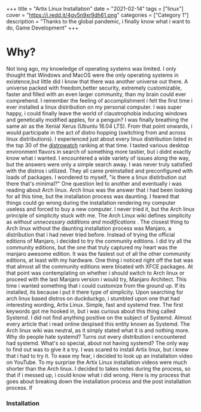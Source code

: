 +++
title = "Artix Linux Installation"
date = "2021-02-14"
tags = ["linux"]
cover = "https://i.redd.it/4gy5n9xr9dh61.png"
categories = ["Category 1"]
description = "Thanks to the global pandemic, i finally know what i want to do, Game Development"
+++

# Why?

 Not long ago, my knowledge of operating systems was limited. I only thought that Windows and MacOS were the only operating systems in existence,but little did i know that
there was another universe out there. A universe packed with freedom,better security, extremely customizable, faster and filled with an even larger community,
than my brain could ever comprehend. I remember the feeling of accomplishment i felt the first time i ever installed a linux distribution on my personal computer. I was
super happy, i could finally leave the world of claustrophobia inducing windows and genetically modified apples, for a penguin? I was finally breathing the same air as the Xenial
Xerus (Ubuntu 16.04 LTS). From that point onwards, i would participate in the act of distro hopping (switching from and across linux distributions). I experienced just about 
every linux distribution listed in the top 30 of the [distrowatch](https://distrowatch.com/) ranking at that time. I tasted various desktop environment flavors in search of something more tastier, but i didnt exactly know
what i wanted. I encountered a wide variety of issues along the way, but the answers were only a simple search away. I was never truly satisfied with the distros i utilized.
They all came preinstalled and preconfigured with loads of packages. I wondered to myself, "is there a linux distirbution out there that's minimal?" One question led to another and 
eventually i was reading about Arch linux. Arch linux was the answer that i had been looking for all this time, but the installation process was daunting. I feared that things could go wrong during the installation rendering my computer useless and forced to buy a new computer. I never tried it, but the Arch linux principle of simplicity stuck with me. The Arch Linux wiki defines simplicity as _without unnecessary additions and modifications_ . The closest thing to Arch linux without the daunting installation process was Manjaro, a distribution that i had never tried before. Instead of trying the official editions of Manjaro, i decided to try the community editions. I did try all the community editions, but the one that truly captured my heart was the manjaro awesome edition. It was the fastest out of all the other community editions, at least with my hardware. One thing i noticed right off the bat was that almost all the community editions were bloated wth XFCE packages. At that point was contemplating on whether i should switch to Arch linux or proceed with the last Manjaro version i would try, Manjaro Architect. This time i wanted something that i could customize from the ground up. If its installed, its because i put it there type of simplicity. Upon searching for arch linux based distros on duckduckgo, i stumbled upon one that had interesting wording, Artix Linux. Simple, fast and systemd free. The first keywords got me hooked in, but i was curious about this thing called Systemd. I did not find anything positive on the subject of Systemd. Almost every article that i read online despised this entity known as Systemd. The Arch linux wiki was neutral, as it simply stated what it is and nothing more.  Why do people hate systemd? Turns out every distribution i encountered had systemd. What's so special, about not having systemd? The only way to find out was to give it a try. I was scared to install Artix linux, but i knew that i had to try it. To ease my fear, i decided to look up an installation video on YouTube. To my surprise the Artix Linux installation videos were much shorter than the Arch linux. I decided to takes notes during the process, so that if i messed up, i could know what i did wrong. Here is my process that goes about breaking down the installation process and the post installation process. If 

### Installation
